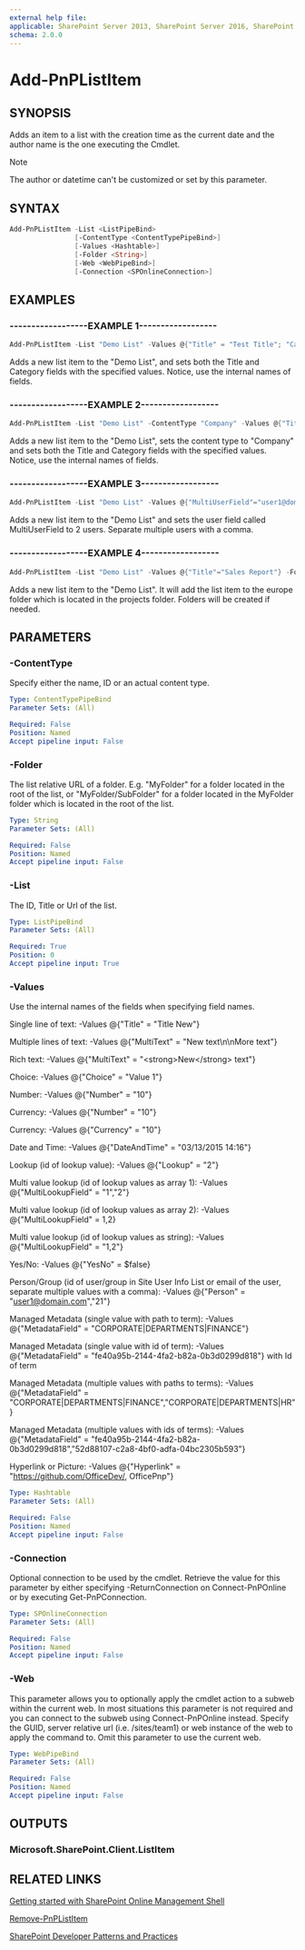 ```yaml
---
external help file:
applicable: SharePoint Server 2013, SharePoint Server 2016, SharePoint Server 2019, SharePoint Online
schema: 2.0.0
---
```

# Add-PnPListItem

## SYNOPSIS
Adds an item to a list with the creation time as the current date and the author name is the one executing the Cmdlet.

> [!NOTE] 
> The author or datetime can't be customized or set by this parameter.

## SYNTAX 

```powershell
Add-PnPListItem -List <ListPipeBind>
                [-ContentType <ContentTypePipeBind>]
                [-Values <Hashtable>]
                [-Folder <String>]
                [-Web <WebPipeBind>]
                [-Connection <SPOnlineConnection>]
```

## EXAMPLES

### ------------------EXAMPLE 1------------------
```powershell
Add-PnPListItem -List "Demo List" -Values @{"Title" = "Test Title"; "Category"="Test Category"}
```

Adds a new list item to the "Demo List", and sets both the Title and Category fields with the specified values. Notice, use the internal names of fields.

### ------------------EXAMPLE 2------------------
```powershell
Add-PnPListItem -List "Demo List" -ContentType "Company" -Values @{"Title" = "Test Title"; "Category"="Test Category"}
```

Adds a new list item to the "Demo List", sets the content type to "Company" and sets both the Title and Category fields with the specified values. Notice, use the internal names of fields.

### ------------------EXAMPLE 3------------------
```powershell
Add-PnPListItem -List "Demo List" -Values @{"MultiUserField"="user1@domain.com","user2@domain.com"}
```

Adds a new list item to the "Demo List" and sets the user field called MultiUserField to 2 users. Separate multiple users with a comma.

### ------------------EXAMPLE 4------------------
```powershell
Add-PnPListItem -List "Demo List" -Values @{"Title"="Sales Report"} -Folder "projects/europe"
```

Adds a new list item to the "Demo List". It will add the list item to the europe folder which is located in the projects folder. Folders will be created if needed.


## PARAMETERS

### -ContentType
Specify either the name, ID or an actual content type.

```yaml
Type: ContentTypePipeBind
Parameter Sets: (All)

Required: False
Position: Named
Accept pipeline input: False
```

### -Folder
The list relative URL of a folder. E.g. "MyFolder" for a folder located in the root of the list, or "MyFolder/SubFolder" for a folder located in the MyFolder folder which is located in the root of the list.

```yaml
Type: String
Parameter Sets: (All)

Required: False
Position: Named
Accept pipeline input: False
```

### -List
The ID, Title or Url of the list.

```yaml
Type: ListPipeBind
Parameter Sets: (All)

Required: True
Position: 0
Accept pipeline input: True
```

### -Values
Use the internal names of the fields when specifying field names.

Single line of text: -Values @{"Title" = "Title New"}

Multiple lines of text: -Values @{"MultiText" = "New text\n\nMore text"}

Rich text: -Values @{"MultiText" = "&lt;strong&gt;New&lt;/strong&gt; text"}

Choice: -Values @{"Choice" = "Value 1"}

Number: -Values @{"Number" = "10"}

Currency: -Values @{"Number" = "10"}

Currency: -Values @{"Currency" = "10"}

Date and Time: -Values @{"DateAndTime" = "03/13/2015 14:16"}

Lookup (id of lookup value): -Values @{"Lookup" = "2"}

Multi value lookup (id of lookup values as array 1): -Values @{"MultiLookupField" = "1","2"}

Multi value lookup (id of lookup values as array 2): -Values @{"MultiLookupField" = 1,2}

Multi value lookup (id of lookup values as string): -Values @{"MultiLookupField" = "1,2"}

Yes/No: -Values @{"YesNo" = $false}

Person/Group (id of user/group in Site User Info List or email of the user, separate multiple values with a comma): -Values @{"Person" = "user1@domain.com","21"}

Managed Metadata (single value with path to term): -Values @{"MetadataField" = "CORPORATE|DEPARTMENTS|FINANCE"}

Managed Metadata (single value with id of term): -Values @{"MetadataField" = "fe40a95b-2144-4fa2-b82a-0b3d0299d818"} with Id of term

Managed Metadata (multiple values with paths to terms): -Values @{"MetadataField" = "CORPORATE|DEPARTMENTS|FINANCE","CORPORATE|DEPARTMENTS|HR"}

Managed Metadata (multiple values with ids of terms): -Values @{"MetadataField" = "fe40a95b-2144-4fa2-b82a-0b3d0299d818","52d88107-c2a8-4bf0-adfa-04bc2305b593"}

Hyperlink or Picture: -Values @{"Hyperlink" = "https://github.com/OfficeDev/, OfficePnp"}

```yaml
Type: Hashtable
Parameter Sets: (All)

Required: False
Position: Named
Accept pipeline input: False
```

### -Connection
Optional connection to be used by the cmdlet. Retrieve the value for this parameter by either specifying -ReturnConnection on Connect-PnPOnline or by executing Get-PnPConnection.

```yaml
Type: SPOnlineConnection
Parameter Sets: (All)

Required: False
Position: Named
Accept pipeline input: False
```

### -Web
This parameter allows you to optionally apply the cmdlet action to a subweb within the current web. In most situations this parameter is not required and you can connect to the subweb using Connect-PnPOnline instead. Specify the GUID, server relative url (i.e. /sites/team1) or web instance of the web to apply the command to. Omit this parameter to use the current web.

```yaml
Type: WebPipeBind
Parameter Sets: (All)

Required: False
Position: Named
Accept pipeline input: False
```



## OUTPUTS

### Microsoft.SharePoint.Client.ListItem

## RELATED LINKS

[Getting started with SharePoint Online Management Shell](https://docs.microsoft.com/powershell/sharepoint/sharepoint-online/connect-sharepoint-online?view=sharepoint-ps)

[Remove-PnPListItem](Remove-PnPListItem.md)

[SharePoint Developer Patterns and Practices](https://aka.ms/sppnp)
